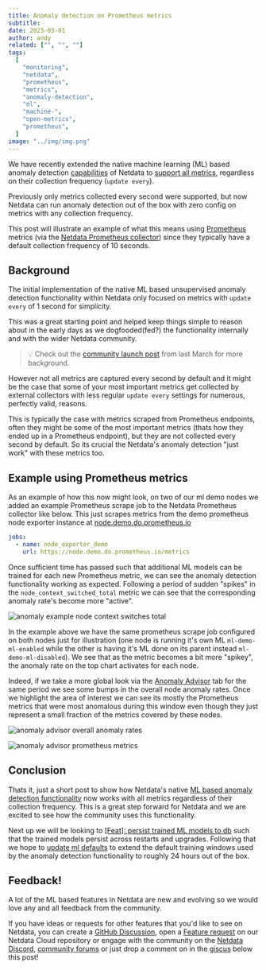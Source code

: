 ```yaml
---
title: Anomaly detection on Prometheus metrics
subtitle: 
date: 2023-03-01
author: andy
related: ["", "", ""]
tags: 
  [
    "monitoring",
    "netdata",
    "prometheus",
    "metrics",
    "anomaly-detection",
    "ml",
    "machine-",
    "open-metrics",
    "prometheus",
  ]
image: "../img/img.png"
---
```

We have recently extended the native machine learning (ML) based anomaly detection [capabilities](https://learn.netdata.cloud/guides/monitor/anomaly-detection) of Netdata to [support all metrics](https://github.com/netdata/netdata/issues/14218), regardless on their collection frequency (`update every`).

Previously only metrics collected every second were supported, but now Netdata can run anomaly detection out of the box with zero config on metrics with any collection frequency.

This post will illustrate an example of what this means using [Prometheus](https://prometheus.io/) metrics (via the [Netdata Prometheus collector](https://learn.netdata.cloud/docs/agent/collectors/go.d.plugin/modules/prometheus#gsc.tab=0)) since they typically have a default collection frequency of 10 seconds.



## Background

The initial implementation of the native ML based unsupervised anomaly detection functionality within Netdata only focused on metrics with `update every` of 1 second for simplicity.

This was a great starting point and helped keep things simple to reason about in the early days as we dogfooded(fed?) the functionality internally and with the wider Netdata community.

> 💡 Check out the [community launch post](https://community.netdata.cloud/t/anomaly-advisor-beta-launch/2717/1) from last March for more background.

However not all metrics are captured every second by default and it might be the case that some of your most important metrics get collected by external collectors with less regular `update every` settings for numerous, perfectly valid, reasons.

This is typically the case with metrics scraped from Prometheus endpoints, often they might be some of the most important metrics (thats how they ended up in a Prometheus endpoint), but they are not collected every second by default. So its crucial the Netdata's anomaly detection "just work" with these metrics too.

## Example using Prometheus metrics

As an example of how this now might look, on two of our ml demo nodes we added an example Prometheus scrape job to the Netdata Prometheus collector like below. This just scrapes metrics from the demo prometheus node exporter instance at [node.demo.do.prometheus.io](https://node.demo.do.prometheus.io/)

```yaml title="/etc/netdata/go.d/prometheus.yml"
jobs:
  - name: node_exporter_demo
    url: https://node.demo.do.prometheus.io/metrics
```

Once sufficient time has passed such that additional ML models can be trained for each new Prometheus metric, we can see the anomaly detection functionality working as expected. Following a period of sudden "spikes" in the `node_context_switched_total` metric we can see that the corresponding anomaly rate's become more "active".

![anomaly example node context switches total](.././img/example.png)

In the example above we have the same prometheus scrape job configured on both nodes just for illustration (one node is running it's own ML `ml-demo-ml-enabled` while the other is having it's ML done on its parent instead `ml-demo-ml-disabled`). We see that as the metric becomes a bit more "spikey", the anomaly rate on the top chart activates for each node.

Indeed, if we take a more global look via the [Anomaly Advisor](https://learn.netdata.cloud/docs/cloud/insights/anomaly-advisor#gsc.tab=0) tab for the same period we see some bumps in the overall node anomaly rates. Once we highlight the area of interest we can see its mostly the Prometheus metrics that were most anomalous during this window even though they just represent a small fraction of the metrics covered by these nodes.

![anomaly advisor overall anomaly rates](.././img/anomaly-advisor-example.png)

![anomaly advisor prometheus metrics](.././img/anomaly-advisor-example-continued.png)

## Conclusion

Thats it, just a short post to show how Netdata's native [ML based anomaly detection functionality](https://learn.netdata.cloud/guides/monitor/anomaly-detection) now works with all metrics regardless of their collection frequency. This is a great step forward for Netdata and we are excited to see how the community uses this functionality.

Next up we will be looking to [[Feat]: persist trained ML models to db](https://github.com/netdata/netdata/issues/14217) such that the trained models persist across restarts and upgrades. Following that we hope to [update ml defaults](https://github.com/netdata/netdata/pull/14222) to extend the default training windows used by the anomaly detection functionality to roughly 24 hours out of the box.

## Feedback!

A lot of the ML based features in Netdata are new and evolving so we would love any and all feedback from the community.

If you have ideas or requests for other features that you'd like to see on Netdata, you can create a [GitHub Discussion](https://github.com/netdata/netdata/discussions), open a [Feature request](https://github.com/netdata/netdata-cloud/issues/new?assignees=&labels=feature+request%2Cneeds+triage&template=FEAT_REQUEST.yml&title=%5BFeat%5D%3A+) on our Netdata Cloud repository or engage with the community on the [Netdata Discord](https://discord.com/invite/mPZ6WZKKG2), [community forums](https://community.netdata.cloud/) or just drop a comment on in the [giscus](https://giscus.app/) below this post!
